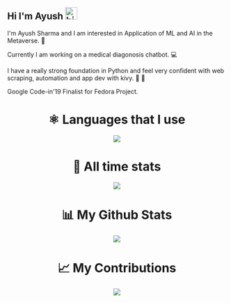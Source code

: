 ## Hi I'm Ayush <img src="https://user-images.githubusercontent.com/1303154/88677602-1635ba80-d120-11ea-84d8-d263ba5fc3c0.gif" width="28px" alt="hi">

I'm Ayush Sharma and I am interested in Application of ML and AI in the Metaverse. 🔮

Currently I am working on a medical diagonosis chatbot. 💻

I have a really strong foundation in Python and feel very confident with web scraping, automation and app dev with kivy. 🐍 💬 

Google Code-in'19 Finalist for Fedora Project.

<h1 align="center">
&#x269B Languages that I use
</h1>

<p align="center">
  <img src="https://github-readme-stats.vercel.app/api/top-langs/?username=Ayush19-01&theme=tokyonight&_border=true"/>
</p>

<h1 align="center">
&#x1F680 All time stats
</h1>

<p align="center">
  <img src="https://github-readme-streak-stats.herokuapp.com?user=Ayush19-01&theme=tokyonight&_border=true"/>
</p>


<h1 align="center">
 &#128202 My Github Stats
</h1>

<p align="center">
  <img src="https://github-readme-stats.vercel.app/api?username=Ayush19-01&count_private=false&theme=tokyonight&,prs"/>
</p>

<h1 align="center">
&#x1f4c8 My Contributions
</h1>

<p align="center">
  <img src="https://activity-graph.herokuapp.com/graph?username=Ayush19-01&area_color=bb92ef&point=ff897a&color=bb92ef&line=7a5f9d&bg_color=1a1b27&_border=true"/>
</p>




